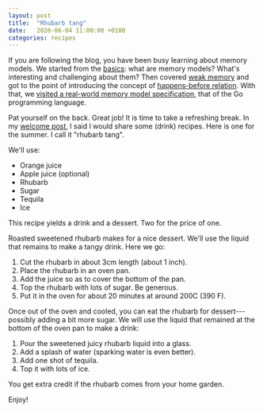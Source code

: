 ```yaml
---
layout: post
title:  "Rhubarb tang"
date:   2020-06-04 11:00:00 +0100
categories: recipes
---
```

If you are following the blog, you have been busy learning about memory models.  We started from the [basics][mmp1]: what are memory models? What's interesting and challenging about them?
Then covered [weak memory][mmp2] and got to the point of introducing the concept of [happens-before relation][mmhb].  With that, we [visited a real-world memory model specification][mmgo], that of the Go programming language.

Pat yourself on the back.  Great job!  It is time to take a refreshing break.
In my [welcome post][fizz], I said I would share some (drink) recipes.  Here is one for the summer.  I call it "rhubarb tang".

We'll use:

- Orange juice
- Apple juice (optional)
- Rhubarb
- Sugar
- Tequila
- Ice

This recipe yields a drink and a dessert.  Two for the price of one.

Roasted sweetened rhubarb makes for a nice dessert.  We'll use the liquid that remains to make a tangy drink.  Here we go:

1. Cut the rhubarb in about 3cm length (about 1 inch).
2. Place the rhubarb in an oven pan.
3. Add the juice so as to cover the bottom of the pan.
4. Top the rhubarb with lots of sugar.  Be generous.
5. Put it in the oven for about 20 minutes at around 200C (390 F).

Once out of the oven and cooled, you can eat the rhubarb for dessert---possibly adding a bit more sugar.
We will use the liquid that remained at the bottom of the oven pan to make a drink:

1. Pour the sweetened juicy rhubarb liquid into a glass.
2. Add a splash of water (sparking water is even better).
3. Add one shot of tequila.
4. Top it with lots of ice.

You get extra credit if the rhubarb comes from your home garden.

Enjoy!


[fizz]: /recipes/2020/03/04/starting-with-fizz.html
[mmp1]: /programming-languages/2020/03/05/memory-models.html
[mmp2]: /programming-languages/2020/03/06/weak-memory-models.html
[mmhb]: /programming-languages/2020/03/11/mm-hb.html
[mmgo]: /programming-languages/2020/03/12/gomm.html
